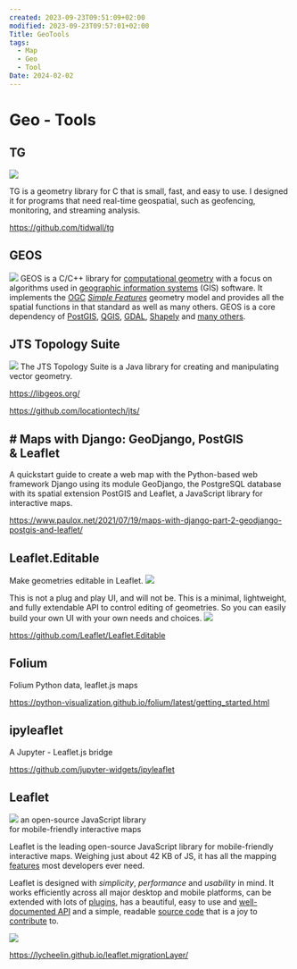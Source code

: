 ```yaml
---
created: 2023-09-23T09:51:09+02:00
modified: 2023-09-23T09:57:01+02:00
Title: GeoTools
tags:
  - Map
  - Geo
  - Tool
Date: 2024-02-02
---
```


# Geo - Tools
## TG 
![](_asset/2023-09-23-09-51-09_geoTools_image_1.png)

TG is a geometry library for C that is small, fast, and easy to use. I designed it for programs that need real-time geospatial, such as geofencing, monitoring, and streaming analysis.

https://github.com/tidwall/tg


##  GEOS
![](_asset/2023-09-23-09-51-09_geoTools_image_2.png)
GEOS is a C/C++ library for [computational geometry](https://en.wikipedia.org/wiki/Computational_geometry) with a focus on algorithms used in [geographic information systems](https://en.wikipedia.org/wiki/Geographic_information_system) (GIS) software. It implements the [OGC](https://www.ogc.org/standards/sfa) [_Simple Features_](https://en.wikipedia.org/wiki/Simple_Features) geometry model and provides all the spatial functions in that standard as well as many others. GEOS is a core dependency of [PostGIS](https://postgis.net), [QGIS](https://qgis.org), [GDAL](https://gdal.org), [Shapely](https://shapely.readthedocs.io/en/stable/project.html) and [many others](https://libgeos.org/usage/bindings/).

## JTS Topology Suite
![](_asset/2023-09-23-09-51-09_geoTools_image_3.png)
The JTS Topology Suite is a Java library for creating and manipulating vector geometry.

https://libgeos.org/

https://github.com/locationtech/jts/
## # Maps with Django: GeoDjango, PostGIS & Leaflet
A quickstart guide to create a web map with the Python-based web framework Django using its module GeoDjango, the PostgreSQL database with its spatial extension PostGIS and Leaflet, a JavaScript library for interactive maps.

https://www.paulox.net/2021/07/19/maps-with-django-part-2-geodjango-postgis-and-leaflet/
## Leaflet.Editable
Make geometries editable in Leaflet.
![](_asset/2023-09-23-09-51-09_geoTools_image_4.png)

This is not a plug and play UI, and will not be. This is a minimal, lightweight, and fully extendable API to control editing of geometries. So you can easily build your own UI with your own needs and choices.
![](_asset/2023-09-23-09-51-09_geoTools_image_5.png)

https://github.com/Leaflet/Leaflet.Editable

## Folium
Folium Python data, leaflet.js maps

https://python-visualization.github.io/folium/latest/getting_started.html

## ipyleaflet

A Jupyter - Leaflet.js bridge

https://github.com/jupyter-widgets/ipyleaflet

## Leaflet 
![](_asset/2023-09-23-09-51-09_geoTools_image_6.png)
an open-source JavaScript library  
for mobile-friendly interactive maps

Leaflet is the leading open-source JavaScript library for mobile-friendly interactive maps. Weighing just about 42 KB of JS, it has all the mapping [features](https://leafletjs.com/index.html#features) most developers ever need.

Leaflet is designed with _simplicity_, _performance_ and _usability_ in mind. It works efficiently across all major desktop and mobile platforms, can be extended with lots of [plugins](https://leafletjs.com/plugins.html), has a beautiful, easy to use and [well-documented API](https://leafletjs.com/reference.html "Leaflet API reference") and a simple, readable [source code](https://github.com/Leaflet/Leaflet "Leaflet source code repository on GitHub") that is a joy to [contribute](https://github.com/Leaflet/Leaflet/blob/main/CONTRIBUTING.md "A guide to contributing to Leaflet") to.

![](_asset/2023-09-23-09-51-09_geoTools_image_7.png)

https://lycheelin.github.io/leaflet.migrationLayer/
